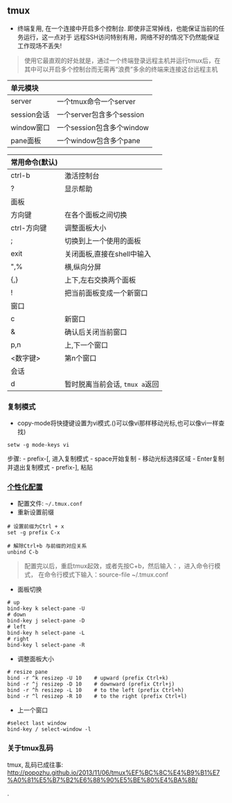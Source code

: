 ## tmux
-  终端复用, 在一个连接中开启多个控制台. 即使非正常掉线，也能保证当前的任务运行，这一点对于 远程SSH访问特别有用，网络不好的情况下仍然能保证工作现场不丢失!
> 使用它最直观的好处就是，通过一个终端登录远程主机并运行tmux后，在其中可以开启多个控制台而无需再“浪费”多余的终端来连接这台远程主机

| 单元模块 |  |
|:---|:---|
| server | 一个tmux命令一个server |
| session会话 | 一个server包含多个session |
| window窗口 | 一个session包含多个window |
| pane面板 | 一个window包含多个pane |


| 常用命令(默认) |  |
|:---|:---|
| ctrl-b | 激活控制台 |
| ? | 显示帮助 |
| 面板 |  |
| 方向键 | 在各个面板之间切换 |
| ctrl-方向键 | 调整面板大小 |
| ; | 切换到上一个使用的面板 |
| exit | 关闭面板,直接在shell中输入 |
| ",% | 横,纵向分屏 |
| {,} | 上下,左右交换两个面板 |
| ! | 把当前面板变成一个新窗口 |
| 窗口 |  |
| c | 新窗口 |
| & | 确认后关闭当前窗口 |
| p,n | 上,下一个窗口 |
| <数字键> | 第n个窗口 |
| 会话 |  |
| d | 暂时脱离当前会话, `tmux a`返回 |


### 复制模式
- copy-mode将快捷键设置为vi模式.()可以像vi那样移动光标,也可以像vi一样查找)
```
setw -g mode-keys vi
```
步骤:
    - prefix-[, 进入复制模式
    - space开始复制
    - 移动光标选择区域
    - Enter复制并退出复制模式
    - prefix-], 粘贴


### [个性化配置](http://mingxinglai.com/cn/2012/09/tmux/)
- 配置文件: `~/.tmux.conf`
- 重新设置前缀
```
# 设置前缀为Ctrl + x
set -g prefix C-x

# 解除Ctrl+b 与前缀的对应关系
unbind C-b
```
> 配置完以后，重启tmux起效，或者先按C+b，然后输入：，进入命令行模式， 在命令行模式下输入：source-file ~/.tmux.conf

- 面板切换
```
# up
bind-key k select-pane -U
# down
bind-key j select-pane -D
# left
bind-key h select-pane -L
# right
bind-key l select-pane -R
```

- 调整面板大小
```
# resize pane
bind -r ^k resizep -U 10    # upward (prefix Ctrl+k)
bind -r ^j resizep -D 10    # downward (prefix Ctrl+j)
bind -r ^h resizep -L 10    # to the left (prefix Ctrl+h)
bind -r ^l resizep -R 10    # to the right (prefix Ctrl+l)
```

- 上一个窗口
```
#select last window
bind-key / select-window -l
```


### 关于tmux乱码
tmux, 乱码已成往事: <http://popozhu.github.io/2013/11/06/tmux%EF%BC%8C%E4%B9%B1%E7%A0%81%E5%B7%B2%E6%88%90%E5%BE%80%E4%BA%8B/>

.
